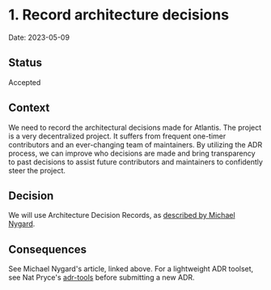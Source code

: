 # 1. Record architecture decisions

Date: 2023-05-09

## Status

Accepted

## Context

We need to record the architectural decisions made for Atlantis. The project is a very decentralized project. It suffers from frequent one-timer contributors and an ever-changing team of maintainers.
By utilizing the ADR process, we can improve who decisions are made and bring transparency to past decisions to assist future contributors and maintainers to confidently steer the project.

## Decision

We will use Architecture Decision Records, as [described by Michael Nygard](http://thinkrelevance.com/blog/2011/11/15/documenting-architecture-decisions).

## Consequences

See Michael Nygard's article, linked above. For a lightweight ADR toolset, see Nat Pryce's [adr-tools](https://github.com/npryce/adr-tools) before submitting a new ADR.
